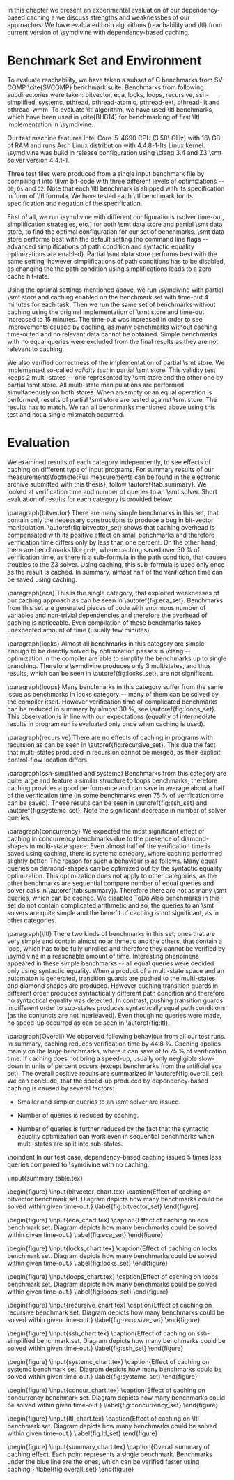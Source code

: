 In this chapter we present an experimental evaluation of our dependency-based
caching a we discuss strengths and weaknessbes of our approaches. We have
evaluated both algorithms (reachability and \ltl) from current version of
\symdivine with dependency-based caching.

# Benchmark Set and Environment

To evaluate reachability, we have taken a subset of C benchmarks from SV-COMP
\cite{SVCOMP} benchmark suite. Benchmarks from following subdirectories were
taken: bitvector, eca, locks, loops, recursive, ssh-simplified, systemc,
pthread, pthread-atomic, pthread-ext, pthread-lit and pthread-wmm. To evaluate
\ltl algorithm, we have used \ltl benchmarks, which have been used in
\cite{BHB14} for benchmarking of first \ltl implementation in \symdivine.

Our test machine features Intel Core i5-4690 CPU (3.50\ GHz) with 16\ GB of RAM
and runs Arch Linux distribution with 4.4.8-1-lts Linux kernel. \symdivine was
build in release configuration using \clang 3.4 and Z3 \smt solver version
4.4.1-1.

Three test files were produced from a single input benchmark file by compiling
it into \llvm bit-code with three different levels of optimizations -- `O0`,
`Os` and `O2`. Note that each \ltl benchmark is shipped with its specification
in form of \ltl formula. We have tested each \ltl benchmark for its
specification and negation of the specification.

First of all, we run \symdivine with different configurations (solver time-out,
simplification strategies, etc.) for both \smt data store and partial \smt data
store, to find the optimal configuration for our set of benchmarks. \smt data
store performs best with the default setting (no command line flags -- advanced
simplifications of path condition and syntactic equality optimizations are
enabled). Partial \smt data store performs best with the same setting, however
simplifications of path conditions has to be disabled, as changing the the path
condition using simplifications leads to a zero cache hit-rate.

Using the optimal settings mentioned above, we run \symdivine with partial \smt
store and caching enabled on the benchmark set with time-out 4 minutes for each
task. Then we run the same set of benchmarks without caching using the original
implementation of \smt store and time-out increased to 15 minutes. The time-out
was increased in order to see improvements caused by caching, as many benchmarks
without caching time-outed and no relevant data cannot be obtained. Simple
benchmarks with no equal queries were excluded from the final results as they
are not relevant to caching.

We also verified correctness of the implementation of partial \smt store. We
implemented so-called *validity test* in partial \smt store. This validity test
keeps 2 multi-states -- one represented by \smt store and the other one by
partial \smt store. All multi-state manipulations are performed simultaneously
on both stores. When an empty or an equal operation is performed, results of
partial \smt store are tested against \smt store. The results has to match. We
ran all benchmarks mentioned above using this test and not a single mismatch
occurred.

# Evaluation

We examined results of each category independently, to see effects of caching on
different type of input programs. For summary results of our
measurements\footnote{Full measurements can be found in the electronic archive
submitted with this thesis}, follow \autoref{tab:summary}. We looked at
verification time and number of queries to an \smt solver. Short evaluation of
results for each category is provided below:

\paragraph{bitvector} There are many simple benchmarks in this set, that contain
only the necessary constructions to produce a bug in bit-vector manipulation.
\autoref{fig:bitvector_set} shows that caching overhead is compensated with its
positive effect on small benchmarks and therefore verification time differs only
by less than one percent. On the other hand, there are benchmarks like `gcd*`,
where caching saved over $50~\%$ of verification time, as there is a sub-formula
in the path condition, that causes troubles to the Z3 solver. Using caching,
this sub-formula is used only once as the result is cached. In summary, almost
half of the verification time can be saved using caching.

\paragraph{eca} This is the single category, that exploited weaknesses of our
caching approach as can be seen in \autoref{fig:eca_set}. Benchmarks from this
set are generated pieces of code with enormous number of variables and
non-trivial dependencies and therefore the overhead of caching is noticeable.
Even compilation of these benchmarks takes unexpected amount of time (usually
few minutes).

\paragraph{locks} Almost all benchmarks in this category are simple enough to be
directly solved by optimization passes in \clang -- optimization in the compiler
are able to simplify the benchmarks up to single branching. Therefore \symdivine
produces only 3 multistates, and thus results, which can be seen in
\autoref{fig:locks_set}, are not significant.

\paragraph{loops} Many benchmarks in this category suffer from the same issue as
benchmarks in locks category -- many of them can be solved by the compiler
itself. However verification time of complicated benchmarks can be reduced in
summary by almost $30~\%$, see \autoref{fig:loops_set}. This observation is in
line with our expectations (equality of intermediate results in program run is
evaluated only once when caching is used).

\paragraph{recursive} There are no effects of caching in programs with recursion
as can be seen in \autoref{fig:recursive_set}. This due the fact that
multi-states produced in recursion cannot be merged, as their explicit
control-flow location differs.

\paragraph{ssh-simplified and systemc} Benchmarks from this category are quite
large and feature a similar structure to loops benchmarks, therefore caching
provides a good performance and can save in average about a half of the
verification time (in some benchmarks even $75~\%$ of verification time can be
saved). These results can be seen in \autoref{fig:ssh_set} and
\autoref{fig:systemc_set}. Note the significant decrease in number of
solver queries.

\paragraph{concurrency} We expected the most significant effect of caching in
concurrency benchmarks due to the presence of diamond-shapes in multi-state
space. Even almost half of the verification time is saved using caching, there
is systemc category, where caching performed slightly better. The reason for
such a behaviour is as follows. Many equal queries on diamond-shapes can be
optimized out by the syntactic equality optimization. This optimization does not
apply to other categories, as the other benchmarks are sequential compare number
of equal queries and solver calls in \autoref{tab:summary}). Therefore there are
not as many \smt queries, which can be cached. We disabled ToDo Also benchmarks
in this set do not contain complicated arithmetic and so, the queries to an \smt
solvers are quite simple and the benefit of caching is not significant, as in
other categories.

\paragraph{\ltl} There two kinds of benchmarks in this set; ones that are very
simple and contain almost no arithmetic and the others, that contain a loop,
which has to be fully unrolled and therefore they cannot be verified by
\symdivine in a reasonable amount of time. Interesting phenomena appeared in
these simple benchmarks -- all equal queries were decided only using syntactic
equality. When a product of a multi-state space and an automaton is generated,
transition guards are pushed to the multi-states and diamond shapes are
produced. However pushing transition guards in different order produces
syntactically different path condition and therefore no syntactical equality was
detected. In contrast, pushing transition guards in different order to
sub-states produces syntactically equal path conditions (as the conjuncts are
not interleaved). Even though no queries were made, no speed-up occurred as can
be seen in \autoref{fig:ltl}.

\paragraph{Overall} We observed following behaviour from all our test runs. In
summary, caching reduces verification time by $44.8~\%$. Caching applies mainly
on the large benchmarks, where it can save of to $75~\%$ of verification time.
If caching does not bring a speed-up, usually only negligible slow-down in units
of percent occurs (except benchmarks from the artificial eca set). The overall
positive results are summarized in \autoref{fig:overall_set}. We can conclude,
that the speed-up produced by dependency-based caching is caused by several
factors:

* Smaller and simpler queries to an \smt solver are issued.

* Number of queries is reduced by caching.

* Number of queries is further reduced by the fact that the syntactic equality
  optimization can work even in sequential benchmarks when multi-states are
  split into sub-states.

\noindent In our test case, dependency-based caching issued 5 times less queries
compared to \symdivine with no caching.

\input{summary_table.tex}

\begin{figure}
    \input{bitvector_chart.tex}
    \caption{Effect of caching on bitvector benchmark set. Diagram depicts how
    many benchmarks could be solved within given time-out.}
    \label{fig:bitvector_set}
\end{figure}

\begin{figure}
    \input{eca_chart.tex}
    \caption{Effect of caching on eca benchmark set. Diagram depicts how
    many benchmarks could be solved within given time-out.}
    \label{fig:eca_set}
\end{figure}

\begin{figure}
    \input{locks_chart.tex}
    \caption{Effect of caching on locks benchmark set. Diagram depicts how
    many benchmarks could be solved within given time-out.}
    \label{fig:locks_set}
\end{figure}

\begin{figure}
    \input{loops_chart.tex}
    \caption{Effect of caching on loops benchmark set. Diagram depicts how
    many benchmarks could be solved within given time-out.}
    \label{fig:loops_set}
\end{figure}

\begin{figure}
    \input{recursive_chart.tex}
    \caption{Effect of caching on recursive benchmark set. Diagram depicts how
    many benchmarks could be solved within given time-out.}
    \label{fig:recursive_set}
\end{figure}

\begin{figure}
    \input{ssh_chart.tex}
    \caption{Effect of caching on ssh-simplified benchmark set. Diagram depicts how
    many benchmarks could be solved within given time-out.}
    \label{fig:ssh_set}
\end{figure}

\begin{figure}
    \input{systemc_chart.tex}
    \caption{Effect of caching on systemc benchmark set. Diagram depicts how
    many benchmarks could be solved within given time-out.}
    \label{fig:systemc_set}
\end{figure}

\begin{figure}
    \input{concur_chart.tex}
    \caption{Effect of caching on concurrency benchmark set. Diagram depicts how
    many benchmarks could be solved within given time-out.}
    \label{fig:concurrency_set}
\end{figure}

\begin{figure}
    \input{ltl_chart.tex}
    \caption{Effect of caching on \ltl benchmark set. Diagram depicts how
    many benchmarks could be solved within given time-out.}
    \label{fig:ltl_set}
\end{figure}

\begin{figure}
    \input{summary_chart.tex}
    \caption{Overall summary of caching effect. Each point represents a single
    benchmark. Benchmarks under the blue line are the ones, which can be
    verified faster using caching.}
    \label{fig:overall_set}
\end{figure}